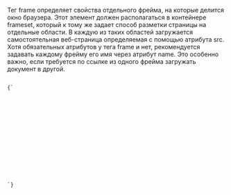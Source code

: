 <p>
 Тег <LE>frame</LE> определяет свойства отдельного фрейма, на которые делится окно браузера. Этот элемент должен располагаться в контейнере <LE>frameset</LE>, который к тому же задает способ разметки страницы на отдельные области. В каждую из таких областей загружается самостоятельная веб-страница определяемая с помощью атрибута src. Хотя обязательных атрибутов у тега <LE>frame</LE> и нет, рекомендуется задавать каждому фрейму его имя через атрибут <LA>name</LA>. Это особенно важно, если требуется по ссылке из одного фрейма загружать документ в другой.
</p>

<ExampleBox>

<Code>
{`
<!DOCTYPE HTML PUBLIC "-//W3C//DTD HTML 4.01 Frameset//EN" 
  "http://www.w3.org/TR/html4/frameset.dtd">
<html>
 		<head>
 		<meta http-equiv="Content-Type" content="text/html; charset=utf-8">
  				<title>Тег FRAME</title>
 		</head>
		<frameset rows="80,*" cols="*">
   		<frame src="top.html" name="topFrame" scrolling="no" noresize>
   				<frameset cols="80,*">
     			<frame src="left.html" name="leftFrame" scrolling="no" noresize>
     			<frame src="main.html" name="mainFrame">
   				</frameset>
 		</frameset>

</html>
`}
</Code>

</ExampleBox>




